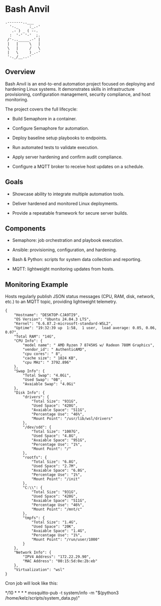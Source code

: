 # Bash Anvil
```
.-------..___
  '-._     :_.-'
   .- ) _ ( --.
  :  '-' '-'  ;.
 /'-.._____.-' |
 |   |     \   |
 \   |     /   \
 |   \     )_.-'
 '-._/__..-'
```
## Overview

Bash Anvil is an end-to-end automation project focused on deploying and hardening Linux systems.
It demonstrates skills in infrastructure provisioning, configuration management, security compliance, and host monitoring.

The project covers the full lifecycle:

- Build Semaphore in a container.

- Configure Semaphore for automation.

- Deploy baseline setup playbooks to endpoints.

- Run automated tests to validate execution.

- Apply server hardening and confirm audit compliance.

- Configure a MQTT broker to receive host updates on a schedule.

## Goals

- Showcase ability to integrate multiple automation tools.

- Deliver hardened and monitored Linux deployments.

- Provide a repeatable framework for secure server builds.

## Components

- Semaphore: job orchestration and playbook execution.

- Ansible: provisioning, configuration, and hardening.

- Bash & Python: scripts for system data collection and reporting.

- MQTT: lightweight monitoring updates from hosts.

## Monitoring Example

Hosts regularly publish JSON status messages (CPU, RAM, disk, network, etc.) to an MQTT topic, providing lightweight telemetry.

```
{
    "Hostname": "DESKTOP-CJA9TI9",
    "OS Version": "Ubuntu 24.04.3 LTS",
    "Kernel": "6.6.87.2-microsoft-standard-WSL2",
    "Uptime": "19:32:39 up  1:58,  1 user,  load average: 0.05, 0.06, 0.07",
    "Total RAM": "14G",
    "CPU Info": {
        "model name": " AMD Ryzen 7 8745HS w/ Radeon 780M Graphics",
        "vendor_id": " AuthenticAMD",
        "cpu cores": " 8",
        "cache size": " 1024 KB",
        "cpu MHz": " 3792.896"
    },
    "Swap Info": {
        "Total Swap": "4.0Gi",
        "Used Swap": "0B",
        "Avaiable Swap": "4.0Gi"
    },
    "Disk Info": {
        "drivers": {
            "Total Size": "931G",
            "Used Space": "420G",
            "Avaiable Space": "511G",
            "Percentage Use": "46%",
            "Mount Point": "/usr/lib/wsl/drivers"
        },
        "/dev/sdd": {
            "Total Size": "1007G",
            "Used Space": "4.8G",
            "Avaiable Space": "951G",
            "Percentage Use": "1%",
            "Mount Point": "/"
        },
        "rootfs": {
            "Total Size": "6.8G",
            "Used Space": "2.7M",
            "Avaiable Space": "6.8G",
            "Percentage Use": "1%",
            "Mount Point": "/init"
        },
        "C:\\": {
            "Total Size": "931G",
            "Used Space": "420G",
            "Avaiable Space": "511G",
            "Percentage Use": "46%",
            "Mount Point": "/mnt/c"
        },
        "tmpfs": {
            "Total Size": "1.4G",
            "Used Space": "20K",
            "Avaiable Space": "1.4G",
            "Percentage Use": "1%",
            "Mount Point": "/run/user/1000"
        }
    },
    "Network Info": {
        "IPV4 Address": "172.22.29.90",
        "MAC Address": "00:15:5d:0e:2b:eb"
    },
    "Virtualization": "wsl"
}
```

Cron job will look like this:

*/10 * * * * mosquitto-pub -t system/info -m "$(python3 /home/kelz/scripts/system_data.py)"
